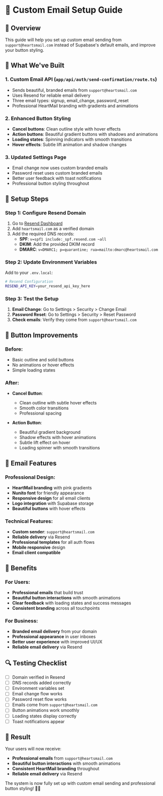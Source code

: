 # 📧 Custom Email Setup Guide

## 🎯 Overview

This guide will help you set up custom email sending from `support@heartsmail.com` instead of Supabase's default emails, and improve your button styling.

## 🚀 What We've Built

### 1. **Custom Email API** (`app/api/auth/send-confirmation/route.ts`)
- Sends beautiful, branded emails from `support@heartsmail.com`
- Uses Resend for reliable email delivery
- Three email types: signup, email_change, password_reset
- Professional HeartMail branding with gradients and animations

### 2. **Enhanced Button Styling**
- **Cancel buttons**: Clean outline style with hover effects
- **Action buttons**: Beautiful gradient buttons with shadows and animations
- **Loading states**: Spinning indicators with smooth transitions
- **Hover effects**: Subtle lift animation and shadow changes

### 3. **Updated Settings Page**
- Email change now uses custom branded emails
- Password reset uses custom branded emails
- Better user feedback with toast notifications
- Professional button styling throughout

## 🔧 Setup Steps

### Step 1: Configure Resend Domain
1. Go to [Resend Dashboard](https://resend.com/domains)
2. Add `heartsmail.com` as a verified domain
3. Add the required DNS records:
   - **SPF**: `v=spf1 include:_spf.resend.com ~all`
   - **DKIM**: Add the provided DKIM record
   - **DMARC**: `v=DMARC1; p=quarantine; rua=mailto:dmarc@heartsmail.com`

### Step 2: Update Environment Variables
Add to your `.env.local`:
```bash
# Resend Configuration
RESEND_API_KEY=your_resend_api_key_here
```

### Step 3: Test the Setup
1. **Email Change**: Go to Settings > Security > Change Email
2. **Password Reset**: Go to Settings > Security > Reset Password
3. **Check emails**: Verify they come from `support@heartsmail.com`

## 🎨 Button Improvements

### Before:
- Basic outline and solid buttons
- No animations or hover effects
- Simple loading states

### After:
- **Cancel Button**: 
  - Clean outline with subtle hover effects
  - Smooth color transitions
  - Professional spacing

- **Action Button**:
  - Beautiful gradient background
  - Shadow effects with hover animations
  - Subtle lift effect on hover
  - Loading spinner with smooth transitions

## 📧 Email Features

### Professional Design:
- **HeartMail branding** with pink gradients
- **Nunito font** for friendly appearance
- **Responsive design** for all email clients
- **Logo integration** with Supabase storage
- **Beautiful buttons** with hover effects

### Technical Features:
- **Custom sender**: `support@heartsmail.com`
- **Reliable delivery** via Resend
- **Professional templates** for all auth flows
- **Mobile responsive** design
- **Email client compatible**

## 🎯 Benefits

### For Users:
- **Professional emails** that build trust
- **Beautiful button interactions** with smooth animations
- **Clear feedback** with loading states and success messages
- **Consistent branding** across all touchpoints

### For Business:
- **Branded email delivery** from your domain
- **Professional appearance** in user inboxes
- **Better user experience** with improved UI/UX
- **Reliable email delivery** via Resend

## 🔍 Testing Checklist

- [ ] Domain verified in Resend
- [ ] DNS records added correctly
- [ ] Environment variables set
- [ ] Email change flow works
- [ ] Password reset flow works
- [ ] Emails come from `support@heartsmail.com`
- [ ] Button animations work smoothly
- [ ] Loading states display correctly
- [ ] Toast notifications appear

## 🎉 Result

Your users will now receive:
- **Professional emails** from `support@heartsmail.com`
- **Beautiful button interactions** with smooth animations
- **Consistent HeartMail branding** throughout
- **Reliable email delivery** via Resend

The system is now fully set up with custom email sending and professional button styling! 🚀💕
